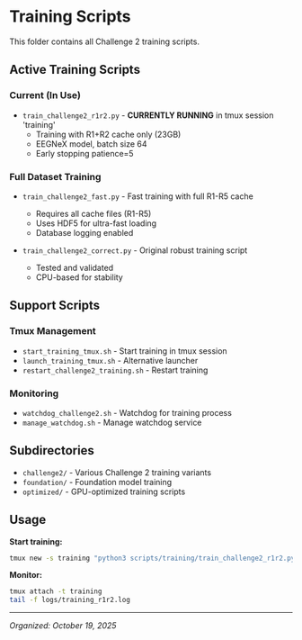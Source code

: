 # Training Scripts

This folder contains all Challenge 2 training scripts.

## Active Training Scripts

### Current (In Use)
- `train_challenge2_r1r2.py` - **CURRENTLY RUNNING** in tmux session 'training'
  - Training with R1+R2 cache only (23GB)
  - EEGNeX model, batch size 64
  - Early stopping patience=5

### Full Dataset Training
- `train_challenge2_fast.py` - Fast training with full R1-R5 cache
  - Requires all cache files (R1-R5)
  - Uses HDF5 for ultra-fast loading
  - Database logging enabled

- `train_challenge2_correct.py` - Original robust training script
  - Tested and validated
  - CPU-based for stability

## Support Scripts

### Tmux Management
- `start_training_tmux.sh` - Start training in tmux session
- `launch_training_tmux.sh` - Alternative launcher
- `restart_challenge2_training.sh` - Restart training

### Monitoring
- `watchdog_challenge2.sh` - Watchdog for training process
- `manage_watchdog.sh` - Manage watchdog service

## Subdirectories

- `challenge2/` - Various Challenge 2 training variants
- `foundation/` - Foundation model training
- `optimized/` - GPU-optimized training scripts

## Usage

**Start training:**
```bash
tmux new -s training "python3 scripts/training/train_challenge2_r1r2.py"
```

**Monitor:**
```bash
tmux attach -t training
tail -f logs/training_r1r2.log
```

---
*Organized: October 19, 2025*
